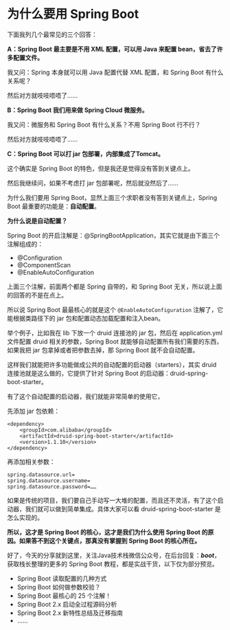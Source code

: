 # 为什么要用 Spring Boot 

下面我列几个最常见的三个回答：

**A：Spring Boot 最主要是不用 XML 配置，可以用 Java 来配置 bean，省去了许多配置文件。**

我又问：Spring 本身就可以用 Java 配置代替 XML 配置，和 Spring Boot 有什么关系呢？

然后对方就吱吱唔唔了……

**B：Spring Boot 我们用来做 Spring Cloud 微服务。**

我又问：微服务和 Spring Boot 有什么关系？不用 Spring Boot 行不行？

然后对方就吱吱唔唔了……

**C：Spring Boot 可以打 jar 包部署，内部集成了Tomcat。**

这个确实是 Spring Boot 的特色，但是我还是觉得没有答到关键点上。

然后我继续问，如果不考虑打 jar 包部署呢，然后就没然后了……

为什么我们要用 Spring Boot，显然上面三个求职者没有答到关键点上，Spring Boot 最重要的功能是：**自动配置**。

**为什么说是自动配置？**

Spring Boot 的开启注解是：@SpringBootApplication，其实它就是由下面三个注解组成的：

- @Configuration
- @ComponentScan
- @EnableAutoConfiguration

上面三个注解，前面两个都是 Spring 自带的，和 Spring Boot 无关，所以说上面的回答的不是在点上。

所以说 Spring Boot 最最核心的就是这个 `@EnableAutoConfiguration` 注解了，它能根据类路径下的 jar 包和配置动态加载配置和注入bean。

举个例子，比如我在 lib 下放一个 druid 连接池的 jar 包，然后在 application.yml 文件配置 druid 相关的参数，Spring Boot 就能够自动配置所有我们需要的东西，如果我把 jar 包拿掉或者把参数去掉，那 Spring Boot 就不会自动配置。

这样我们就能把许多功能做成公共的自动配置的启动器（starters），其实 druid 连接池就是这么做的，它提供了针对 Spring Boot 的启动器：druid-spring-boot-starter。

有了这个自动配置的启动器，我们就能非常简单的使用它，

先添加 jar 包依赖：

```pom
<dependency>   
	<groupId>com.alibaba</groupId>   
	<artifactId>druid-spring-boot-starter</artifactId>   
	<version>1.1.10</version>
</dependency>
```

再添加相关参数：

```
spring.datasource.url= 
spring.datasource.username=
spring.datasource.password=……
```

如果是传统的项目，我们要自己手动写一大堆的配置，而且还不灵活，有了这个启动器，我们就可以做到简单集成。具体大家可以看 druid-spring-boot-starter 是怎么实现的。

**所以，这才是 Spring Boot 的核心，这才是我们为什么使用 Spring Boot 的原因。如果答不到这个关键点，那真没有掌握到 Spring Boot 的核心所在。**

好了，今天的分享就到这里，关注Java技术栈微信公众号，在后台回复：***boot***，获取栈长整理的更多的 Spring Boot 教程，都是实战干货，以下仅为部分预览。

- Spring Boot 读取配置的几种方式
- Spring Boot 如何做参数校验？
- Spring Boot 最核心的 25 个注解！
- Spring Boot 2.x 启动全过程源码分析
- Spring Boot 2.x 新特性总结及迁移指南
- ……